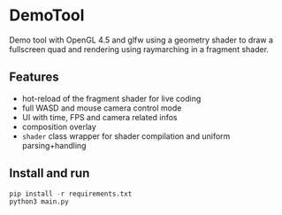 # DemoTool
Demo tool with OpenGL 4.5 and glfw using a geometry shader to draw a fullscreen quad and rendering using raymarching in a fragment shader.

## Features

 - hot-reload of the fragment shader for live coding
 - full WASD and mouse camera control mode
 - UI with time, FPS and camera related infos
 - composition overlay
 - `shader` class wrapper for shader compilation and uniform parsing+handling

## Install and run

```python
pip install -r requirements.txt
python3 main.py
```

